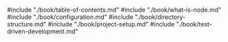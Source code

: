 #include "./book/table-of-contents.md"
#include "./book/what-is-node.md"
#include "./book/configuration.md"
#include "./book/directory-structure.md"
#include "./book/project-setup.md"
#include "./book/test-driven-development.md"
